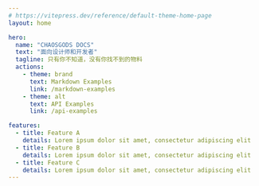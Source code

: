 ```yaml
---
# https://vitepress.dev/reference/default-theme-home-page
layout: home

hero:
  name: "CHAOSGODS DOCS"
  text: "面向设计师和开发者"
  tagline: 只有你不知道，没有你找不到的物料
  actions:
    - theme: brand
      text: Markdown Examples
      link: /markdown-examples
    - theme: alt
      text: API Examples
      link: /api-examples

features:
  - title: Feature A
    details: Lorem ipsum dolor sit amet, consectetur adipiscing elit
  - title: Feature B
    details: Lorem ipsum dolor sit amet, consectetur adipiscing elit
  - title: Feature C
    details: Lorem ipsum dolor sit amet, consectetur adipiscing elit
---
```

